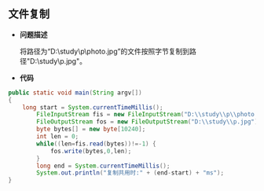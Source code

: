 ##  文件复制

- **问题描述**

  将路径为“D:\\study\\p\\photo.jpg”的文件按照字节复制到路径"D:\\study\\p.jpg"。

- **代码**

```java
public static void main(String argv[])
{
    long start = System.currentTimeMillis();
		FileInputStream fis = new FileInputStream("D:\\study\\p\\photo.jpg");
		FileOutputStream fos = new FileOutputStream("D:\\study\\p.jpg");
		byte bytes[] = new byte[10240];
		int len = 0;
		while((len=fis.read(bytes))!=-1) {
			fos.write(bytes,0,len);
		}
		long end = System.currentTimeMillis();
		System.out.println("复制共用时:" + (end-start) + "ms");
}
```

